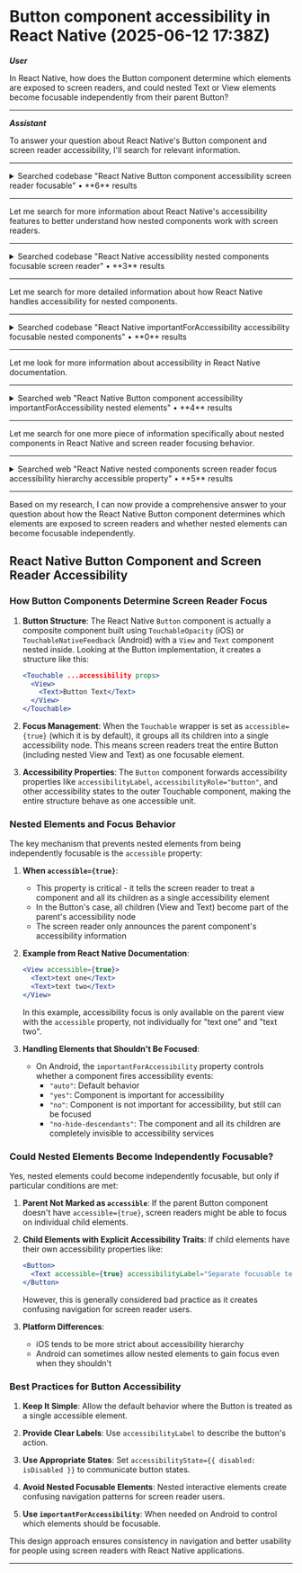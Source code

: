 <!-- Generated by SpecStory -->

# Button component accessibility in React Native (2025-06-12 17:38Z)

_**User**_

In React Native, how does the Button component determine which elements are exposed to screen readers, and could nested Text or View elements become focusable independently from their parent Button?



---

_**Assistant**_

To answer your question about React Native's Button component and screen reader accessibility, I'll search for relevant information.

---

<details>
            <summary>Searched codebase "React Native Button component accessibility screen reader focusable" • **6** results</summary>
        
| File | Lines |
|------|-------|
| `app/Libraries/Components/Button.js` | L351-392 |
| `app/Libraries/Components/Button.js` | L84-158 |
| `app/Libraries/Components/Button.js` | L1-78 |
| `app/Libraries/Components/Button.js` | L266-325 |
| `app/Libraries/Components/Button.js` | L325-361 |
| `app/Libraries/Components/Button.js` | L78-147 |

</details>

---

Let me search for more information about React Native's accessibility features to better understand how nested components work with screen readers.

---

<details>
            <summary>Searched codebase "React Native accessibility nested components focusable screen reader" • **3** results</summary>
        
| File | Lines |
|------|-------|
| `app/Libraries/Components/Touchable/TouchableOpacity.js` | L253-300 |
| `app/Libraries/Components/Touchable/TouchableHighlight.js` | L307-351 |
| `app/Libraries/Components/Touchable/TouchableNativeFeedback.js` | L260-308 |

</details>

---

Let me search for more detailed information about how React Native handles accessibility for nested components.

---

<details>
            <summary>Searched codebase "React Native importantForAccessibility accessibility focusable nested components" • **0** results</summary>
        
No results found
</details>

---

Let me look for more information about accessibility in React Native documentation.

---

<details>
            <summary>Searched web "React Native Button component accessibility importantForAccessibility nested elements" • **4** results</summary>
        
| Title | URL |
|-------|-----|
| Accessibility | https://reactnative.dev/docs/accessibility |
| Accessibility · React Native | https://reactnative.dev/docs/accessibility |
| Enhancing Accessibility in React Native: A Practical Guide with Code Examples \| Aviron Software | https://www.avironsoftware.com/blog/enhancing-accessibility-in-react-native |
| Accessibility Label \| React Native AMA | https://commerce.nearform.com/open-source/react-native-ama/guidelines/accessibility-label |

</details>

---

Let me search for one more piece of information specifically about nested components in React Native and screen reader focusing behavior.

---

<details>
            <summary>Searched web "React Native nested components screen reader focus accessibility hierarchy accessible property" • **5** results</summary>
        
| Title | URL |
|-------|-----|
| Accessibility | https://reactnative.dev/docs/accessibility |
| Android: Blocking elements from being focused #30850 | https://github.com/facebook/react-native/issues/30850 |
| Accessibility · React Native | https://reactnative.dev/docs/accessibility |
| Focus \| React Native AMA | https://nearform.com/open-source/react-native-ama/guidelines/focus/ |
| Headers \| React Native AMA | https://nearform.com/open-source/react-native-ama/guidelines/headers/ |

</details>

---

Based on my research, I can now provide a comprehensive answer to your question about how the React Native Button component determines which elements are exposed to screen readers and whether nested elements can become focusable independently.

## React Native Button Component and Screen Reader Accessibility

### How Button Components Determine Screen Reader Focus

1. **Button Structure**: 
   The React Native `Button` component is actually a composite component built using `TouchableOpacity` (iOS) or `TouchableNativeFeedback` (Android) with a `View` and `Text` component nested inside. Looking at the Button implementation, it creates a structure like this:
   ```jsx
   <Touchable ...accessibility props>
     <View>
       <Text>Button Text</Text>
     </View>
   </Touchable>
   ```

2. **Focus Management**: 
   When the `Touchable` wrapper is set as `accessible={true}` (which it is by default), it groups all its children into a single accessibility node. This means screen readers treat the entire Button (including nested View and Text) as one focusable element.

3. **Accessibility Properties**:
   The `Button` component forwards accessibility properties like `accessibilityLabel`, `accessibilityRole="button"`, and other accessibility states to the outer Touchable component, making the entire structure behave as one accessible unit.

### Nested Elements and Focus Behavior

The key mechanism that prevents nested elements from being independently focusable is the `accessible` property:

1. **When `accessible={true}`**:
   - This property is critical - it tells the screen reader to treat a component and all its children as a single accessibility element
   - In the Button's case, all children (View and Text) become part of the parent's accessibility node
   - The screen reader only announces the parent component's accessibility information

2. **Example from React Native Documentation**:
   ```jsx
   <View accessible={true}>
     <Text>text one</Text>
     <Text>text two</Text>
   </View>
   ```
   In this example, accessibility focus is only available on the parent view with the `accessible` property, not individually for "text one" and "text two".

3. **Handling Elements that Shouldn't Be Focused**:
   - On Android, the `importantForAccessibility` property controls whether a component fires accessibility events:
     - `"auto"`: Default behavior
     - `"yes"`: Component is important for accessibility
     - `"no"`: Component is not important for accessibility, but still can be focused
     - `"no-hide-descendants"`: The component and all its children are completely invisible to accessibility services

### Could Nested Elements Become Independently Focusable?

Yes, nested elements could become independently focusable, but only if particular conditions are met:

1. **Parent Not Marked as `accessible`**:
   If the parent Button component doesn't have `accessible={true}`, screen readers might be able to focus on individual child elements.

2. **Child Elements with Explicit Accessibility Traits**:
   If child elements have their own accessibility properties like:
   ```jsx
   <Button>
     <Text accessible={true} accessibilityLabel="Separate focusable text">Label</Text>
   </Button>
   ```
   However, this is generally considered bad practice as it creates confusing navigation for screen reader users.

3. **Platform Differences**:
   - iOS tends to be more strict about accessibility hierarchy
   - Android can sometimes allow nested elements to gain focus even when they shouldn't

### Best Practices for Button Accessibility

1. **Keep It Simple**: Allow the default behavior where the Button is treated as a single accessible element.

2. **Provide Clear Labels**: Use `accessibilityLabel` to describe the button's action.

3. **Use Appropriate States**: Set `accessibilityState={{ disabled: isDisabled }}` to communicate button states.

4. **Avoid Nested Focusable Elements**: Nested interactive elements create confusing navigation patterns for screen reader users.

5. **Use `importantForAccessibility`**: When needed on Android to control which elements should be focusable.

This design approach ensures consistency in navigation and better usability for people using screen readers with React Native applications.

---

